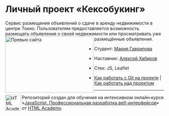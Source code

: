 # Личный проект «Кексобукинг»
Сервис размещения объявлений о сдаче в аренду недвижимости в центре Токио. Пользователям предоставляется возможность размещать объявления о своей недвижимости или просматривать уже размещённые объявления.
<img align="left" width="280" height="180" alt="Превью сайта" src="https://up.htmlacademy.ru/assets/intensives/javascript/27/projects/keksobooking/preview.jpg?v=202212230324">

* Студент: [Мария Гаврилова](https://up.htmlacademy.ru/javascript/27/user/2071173)
* Наставник: [Алексей Хабиров](https://htmlacademy.ru/profile/alex_khab)
* Стек: JS, Leaflet
  
* [Как работать с Git на проекте](Contributing.md) | [Как работать над проектом](Workflow.md)


---

<a href="https://htmlacademy.ru/intensive/javascript"><img align="left" width="50" height="50" alt="HTML Academy" src="https://up.htmlacademy.ru/static/img/intensive/javascript/logo-for-github-2.png"></a>

Репозиторий создан для обучения на интенсивном онлайн‑курсе «[JavaScript. Профессиональная разработка веб-интерфейсов](https://htmlacademy.ru/intensive/javascript)» от [HTML Academy](https://htmlacademy.ru).
